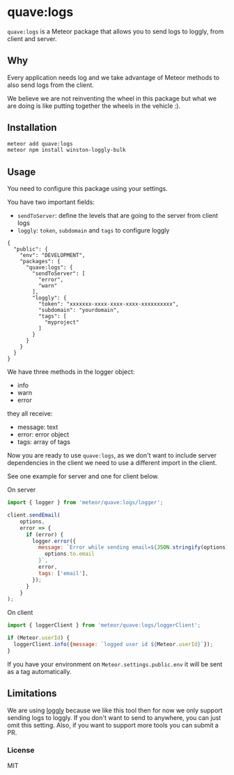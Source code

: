 # quave:logs

`quave:logs` is a Meteor package that allows you to send logs to loggly, from client and server.

## Why

Every application needs log and we take advantage of Meteor methods to also send logs from the client.

We believe we are not reinventing the wheel in this package but what we are doing is like putting together the wheels in the vehicle :).

## Installation

```sh
meteor add quave:logs
meteor npm install winston-loggly-bulk
```

## Usage

You need to configure this package using your settings.

You have two important fields:
- `sendToServer`: define the levels that are going to the server from client logs
- `loggly`: `token`, `subdomain` and `tags` to configure loggly 
```
{
  "public": {
    "env": "DEVELOPMENT",
    "packages": {
      "quave:logs": {
        "sendToServer": [
          "error",
          "warn"
        ],
        "loggly": {
          "token": "xxxxxxx-xxxx-xxxx-xxxx-xxxxxxxxxx",
          "subdomain": "yourdomain",
          "tags": [
            "myproject"
          ]
        }
      }
    }
  }
}

```

We have three methods in the logger object:
- info
- warn
- error

they all receive:
- message: text
- error: error object
- tags: array of tags

Now you are ready to use `quave:logs`, as we don't want to include server dependencies in the client we need to use a different import in the client.

See one example for server and one for client below. 

On server
```javascript
import { logger } from 'meteor/quave:logs/logger';

client.sendEmail(
    options,
    error => {
      if (error) {
        logger.error({
          message: `Error while sending email=${JSON.stringify(options)}, to=${
            options.to.email
          }`,
          error,
          tags: ['email'],
        });
      }
    }
);
```

On client
```javascript
import { loggerClient } from 'meteor/quave:logs/loggerClient';

if (Meteor.userId) {
  loggerClient.info({message: `logged user id ${Meteor.userId}`});
}
```

If you have your environment on `Meteor.settings.public.env` it will be sent as a tag automatically.

## Limitations
We are using [loggly](https://www.loggly.com/) because we like this tool then for now we only support sending logs to loggly. If you don't want to send to anywhere, you can just omit this setting. Also, if you want to support more tools you can submit a PR.

### License

MIT
